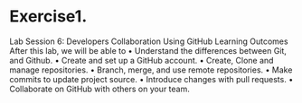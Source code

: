 # Exercise1.
Lab Session 6: Developers Collaboration Using GitHub 
Learning Outcomes
After this lab, we will be able to
  •	Understand the differences between Git, and Github.
  •	Create and set up a GitHub account.
  •	Create, Clone and manage repositories. 
  •	Branch, merge, and use remote repositories. 
  •	Make commits to update project source.
  •	Introduce changes with pull requests. 
  •	Collaborate on GitHub with others on your team.


